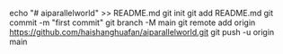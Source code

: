 echo "# aiparallelworld" >> README.md
git init
git add README.md
git commit -m "first commit"
git branch -M main
git remote add origin https://github.com/haishanghuafan/aiparallelworld.git
git push -u origin main
